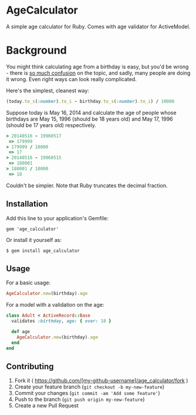 # AgeCalculator

A simple age calculator for Ruby. Comes with age validator for ActiveModel.

# Background

You might think calculating age from a birthday is easy, but you'd be wrong - there is [so much confusion](http://stackoverflow.com/questions/10463400/age-calculation-in-ruby) on the topic, and sadly, many people are doing it wrong. Even right ways can look really complicated.

Here's the simplest, cleanest way:

```ruby
(today.to_s(:number).to_i - birthday.to_s(:number).to_i) / 10000
```

Suppose today is May 16, 2014 and calculate the age of people whose birthdays are May 15, 1996 (should be 18 years old) and May 17, 1996 (should be 17 years old) respectively.

```ruby
> 20140516 - 19960517
 => 179999
> 179999 / 10000
 => 17
> 20140516 - 19960515
 => 180001
> 180001 / 10000
 => 18
```

Couldn't be simpler. Note that Ruby truncates the decimal fraction.

## Installation

Add this line to your application's Gemfile:

```
gem 'age_calculator'
```

Or install it yourself as:

```
$ gem install age_calculator
```

## Usage

For a basic usage:

```ruby
AgeCalculator.new(birthday).age
```

For a model with a validation on the age:

```ruby
class Adult < ActiveRecord::Base
  validates :birthday, age: { over: 18 }

  def age
    AgeCalculator.new(birthday).age
  end
end
```

## Contributing

1. Fork it ( https://github.com/[my-github-username]/age_calculator/fork )
2. Create your feature branch (`git checkout -b my-new-feature`)
3. Commit your changes (`git commit -am 'Add some feature'`)
4. Push to the branch (`git push origin my-new-feature`)
5. Create a new Pull Request
